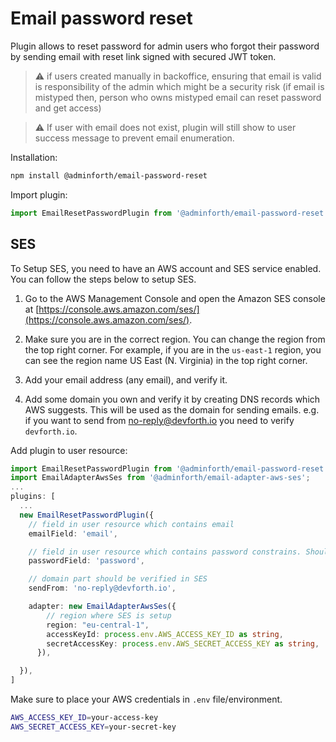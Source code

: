 
# Email password reset

Plugin allows to reset password for admin users who forgot their password by sending email with reset link signed with secured JWT token.

> ⚠️ if users created manually in backoffice, ensuring that email is valid is responsibility of the admin which might be a security risk
> (if email is mistyped then, person who owns mistyped email can reset password and get access)

> ⚠️ If user with email does not exist, plugin will still show to user success message to prevent email enumeration.

Installation:

```bash
npm install @adminforth/email-password-reset
```

Import plugin:

```typescript
import EmailResetPasswordPlugin from '@adminforth/email-password-reset';
```


## SES

To Setup SES, you need to have an AWS account and SES service enabled. You can follow the steps below to setup SES.

1. Go to the AWS Management Console and open the Amazon SES console at [https://console.aws.amazon.com/ses/](https://console.aws.amazon.com/ses/).
2. Make sure you are in the correct region. You can change the region from the top right corner. For example, if you are in the `us-east-1` region, you can see the region name US East (N. Virginia) in the top right corner.

3. Add your email address (any email), and verify it.
4. Add some domain you own and verify it by creating DNS records which AWS suggests. This will be used as the domain for sending emails. e.g. if you want to send from no-reply@devforth.io you need to verify `devforth.io`. 

Add plugin to user resource:

```typescript ./resources/users.ts
import EmailResetPasswordPlugin from '@adminforth/email-password-reset';
import EmailAdapterAwsSes from '@adminforth/email-adapter-aws-ses';
...
plugins: [
  ...
  new EmailResetPasswordPlugin({
    // field in user resource which contains email
    emailField: 'email',

    // field in user resource which contains password constrains. Should be virtual field
    passwordField: 'password',

    // domain part should be verified in SES
    sendFrom: 'no-reply@devforth.io',

    adapter: new EmailAdapterAwsSes({
        // region where SES is setup
        region: "eu-central-1",
        accessKeyId: process.env.AWS_ACCESS_KEY_ID as string,
        secretAccessKey: process.env.AWS_SECRET_ACCESS_KEY as string,
      }),

  }),
]
```

Make sure to place your AWS credentials in `.env` file/environment.

```bash /.env
AWS_ACCESS_KEY_ID=your-access-key
AWS_SECRET_ACCESS_KEY=your-secret-key
```

